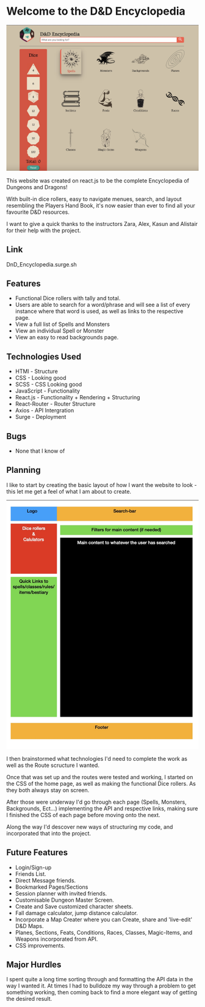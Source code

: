 # Welcome to the D&D Encyclopedia

![Website Screenshot](./src/images/V2Screenshot.jpg?raw=true "Website Screenshot")

This website was created on react.js to be the complete Encyclopedia of Dungeons and Dragons! 

With built-in dice rollers, easy to navigate menues, search, and layout resembling the Players Hand Book, it's now easier than ever to find all your favourite D&D resources.

I want to give a quick thanks to the instructors Zara, Alex, Kasun and Alistair for their help with the project.

## Link

DnD_Encyclopedia.surge.sh

## Features

* Functional Dice rollers with tally and total.
* Users are able to search for a word/phrase and will see a list of every instance where that word is used, as well as links to the respective page.
* View a full list of Spells and Monsters
* View an individual Spell or Monster
* View an easy to read backgrounds page.

## Technologies Used

* HTMl - Structure
* CSS - Looking good
* SCSS - CSS Looking good
* JavaScript - Functionality
* React.js - Functionality + Rendering + Structuring
* React-Router - Router Structure
* Axios - API Intergration
* Surge - Deployment

## Bugs

* None that I know of

## Planning

I like to start by creating the basic layout of how I want the website to look - this let me get a feel of what I am about to create. 

![Home Page Blocked](/src/images/HomePageBlocked.jpg?raw=true "Home Page Layout")

I then brainstormed what technologies I'd need to complete the work as well as the Route scructure I wanted.

Once that was set up and the routes were tested and working, I started on the CSS of the home page, as well as making the functional Dice rollers. As they both always stay on screen. 

After those were underway I'd go through each page (Spells, Monsters, Backgrounds, Ect...) implementing the API and respective links, making sure I finished the CSS of each page before moving onto the next.

Along the way I'd descover new ways of structuring my code, and incorporated that into the project.

## Future Features

* Login/Sign-up
* Friends List.
* Direct Message friends.
* Bookmarked Pages/Sections
* Session planner with invited friends.
* Customisable Dungeon Master Screen.
* Create and Save customized character sheets.
* Fall damage calculator, jump distance calculator.
* Incorporate a Map Creater where you can Create, share and 'live-edit' D&D Maps.
* Planes, Sections, Feats, Conditions, Races, Classes, Magic-Items, and Weapons incorporated from API.
* CSS improvements.

## Major Hurdles

I spent quite a long time sorting through and formatting the API data in the way I wanted it. At times I had to bulldoze my way through a problem to get something working, then coming back to find a more elegant way of getting the desired result.
